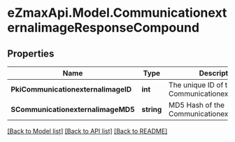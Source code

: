 
# eZmaxApi.Model.CommunicationexternalimageResponseCompound

## Properties

Name | Type | Description | Notes
------------ | ------------- | ------------- | -------------
**PkiCommunicationexternalimageID** | **int** | The unique ID of the Communicationexternalimage | 
**SCommunicationexternalimageMD5** | **string** | MD5 Hash of the Communicationexternalimage. | 

[[Back to Model list]](../README.md#documentation-for-models)
[[Back to API list]](../README.md#documentation-for-api-endpoints)
[[Back to README]](../README.md)

